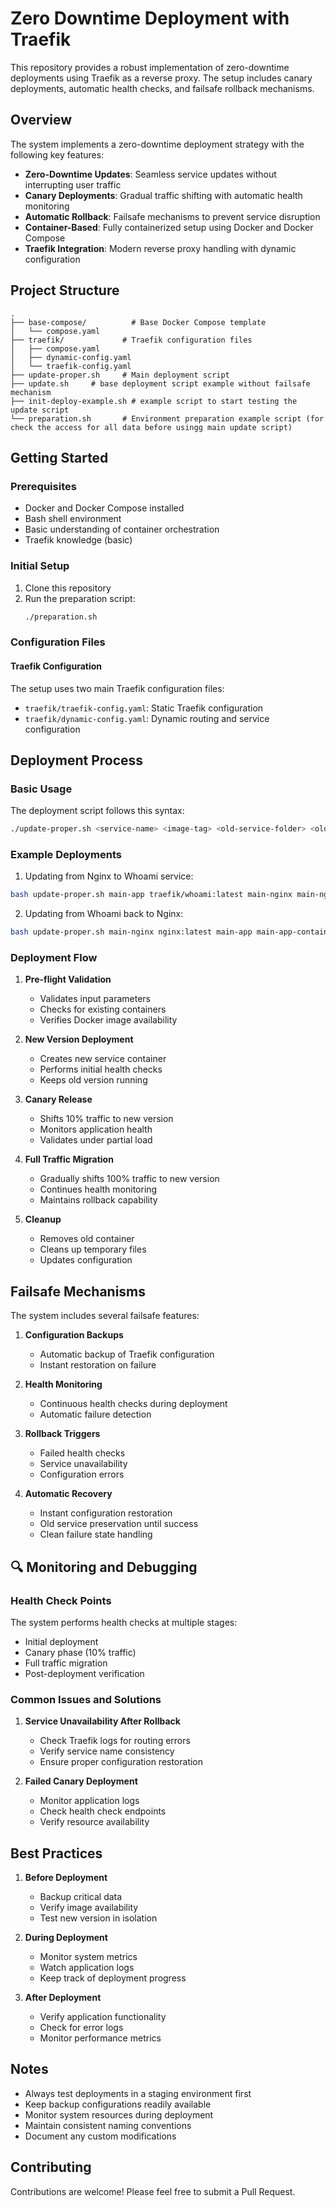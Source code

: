 # Zero Downtime Deployment with Traefik

This repository provides a robust implementation of zero-downtime deployments using Traefik as a reverse proxy. The setup includes canary deployments, automatic health checks, and failsafe rollback mechanisms.

## Overview

The system implements a zero-downtime deployment strategy with the following key features:

- **Zero-Downtime Updates**: Seamless service updates without interrupting user traffic
- **Canary Deployments**: Gradual traffic shifting with automatic health monitoring
- **Automatic Rollback**: Failsafe mechanisms to prevent service disruption
- **Container-Based**: Fully containerized setup using Docker and Docker Compose
- **Traefik Integration**: Modern reverse proxy handling with dynamic configuration

## Project Structure

```
.
├── base-compose/          # Base Docker Compose template
│   └── compose.yaml
├── traefik/             # Traefik configuration files
│   ├── compose.yaml
│   ├── dynamic-config.yaml
│   └── traefik-config.yaml
├── update-proper.sh     # Main deployment script
├── update.sh     # base deployment script example without failsafe mechanism
├── init-deploy-example.sh # example script to start testing the update script
└── preparation.sh       # Environment preparation example script (for check the access for all data before usingg main update script)
```

## Getting Started

### Prerequisites

- Docker and Docker Compose installed
- Bash shell environment
- Basic understanding of container orchestration
- Traefik knowledge (basic)

### Initial Setup

1. Clone this repository
2. Run the preparation script:
   ```bash
   ./preparation.sh
   ```

### Configuration Files

#### Traefik Configuration
The setup uses two main Traefik configuration files:

- `traefik/traefik-config.yaml`: Static Traefik configuration
- `traefik/dynamic-config.yaml`: Dynamic routing and service configuration

## Deployment Process

### Basic Usage

The deployment script follows this syntax:
```bash
./update-proper.sh <service-name> <image-tag> <old-service-folder> <old-container-name> <port>
```

### Example Deployments

1. Updating from Nginx to Whoami service:
```bash
bash update-proper.sh main-app traefik/whoami:latest main-nginx main-nginx-container 80
```

2. Updating from Whoami back to Nginx:
```bash
bash update-proper.sh main-nginx nginx:latest main-app main-app-container 80
```

### Deployment Flow

1. **Pre-flight Validation**
   - Validates input parameters
   - Checks for existing containers
   - Verifies Docker image availability

2. **New Version Deployment**
   - Creates new service container
   - Performs initial health checks
   - Keeps old version running

3. **Canary Release**
   - Shifts 10% traffic to new version
   - Monitors application health
   - Validates under partial load

4. **Full Traffic Migration**
   - Gradually shifts 100% traffic to new version
   - Continues health monitoring
   - Maintains rollback capability

5. **Cleanup**
   - Removes old container
   - Cleans up temporary files
   - Updates configuration

## Failsafe Mechanisms

The system includes several failsafe features:

1. **Configuration Backups**
   - Automatic backup of Traefik configuration
   - Instant restoration on failure

2. **Health Monitoring**
   - Continuous health checks during deployment
   - Automatic failure detection

3. **Rollback Triggers**
   - Failed health checks
   - Service unavailability
   - Configuration errors

4. **Automatic Recovery**
   - Instant configuration restoration
   - Old service preservation until success
   - Clean failure state handling

## 🔍 Monitoring and Debugging

### Health Check Points

The system performs health checks at multiple stages:
- Initial deployment
- Canary phase (10% traffic)
- Full traffic migration
- Post-deployment verification

### Common Issues and Solutions

1. **Service Unavailability After Rollback**
   - Check Traefik logs for routing errors
   - Verify service name consistency
   - Ensure proper configuration restoration

2. **Failed Canary Deployment**
   - Monitor application logs
   - Check health check endpoints
   - Verify resource availability

## Best Practices

1. **Before Deployment**
   - Backup critical data
   - Verify image availability
   - Test new version in isolation

2. **During Deployment**
   - Monitor system metrics
   - Watch application logs
   - Keep track of deployment progress

3. **After Deployment**
   - Verify application functionality
   - Check for error logs
   - Monitor performance metrics

## Notes

- Always test deployments in a staging environment first
- Keep backup configurations readily available
- Monitor system resources during deployment
- Maintain consistent naming conventions
- Document any custom modifications

## Contributing

Contributions are welcome! Please feel free to submit a Pull Request.